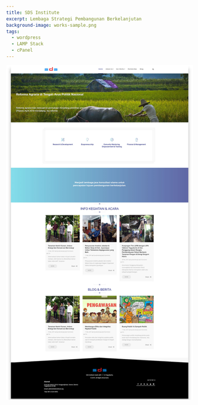 ```yaml
---
title: SDS Institute
excerpt: Lembaga Strategi Pembangunan Berkelanjutan
background-image: works-sample.png
tags:
  - wordpress
  - LAMP Stack
  - cPanel
---
```


<a href="//sdsinstitute.org"><img class="imgfull" alt="SDS Institute" title="SDS Institute" src="/images/sdsinstitute_org.jpg"></a>
